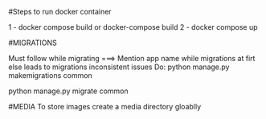 #Steps to run docker container

1 - docker compose build    or   docker-compose build
2 - docker compose up

#MIGRATIONS

Must follow while migrating ===> Mention app name while migrations at firt else leads to migrations inconsistent issues
Do:
python manage.py makemigrations common

python manage.py migrate common 

#MEDIA
To store images create a media directory gloablly

